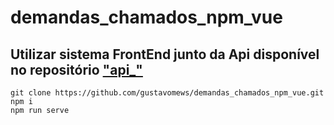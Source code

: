 # demandas_chamados_npm_vue

## Utilizar sistema FrontEnd junto da Api disponível no repositório ["api_"](https://github.com/gustavomews/api_demandas_chamados)
```
git clone https://github.com/gustavomews/demandas_chamados_npm_vue.git
npm i
npm run serve
```
